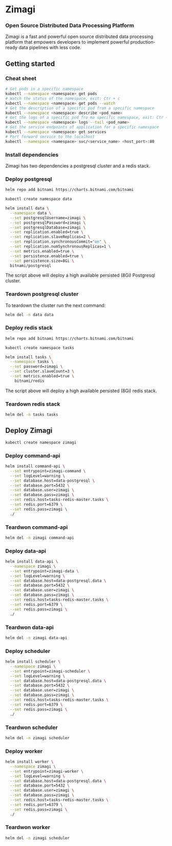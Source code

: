 # Zimagi

### Open Source Distributed Data Processing Platform

Zimagi is a fast and powerful open source distributed data processing platform that empowers developers to implement powerful production-ready data pipelines with less code.

## Getting started

### Cheat sheet
```bash
# Get pods in a specific namespace
kubectl --namespace <namespace> get pods
# Watch the status of the namespace, exit: Ctr + c
kubectl --namespace <namespace> get pods --watch
# Get the description of a specific pod from a specific namespace
kubectl --namespace <namespace> describe <pod_name>
# Get the logs of a specific pod fro ma specific namespace, exit: Ctr + c
kubectl --namespace <namespace> logs --tail <pod_name>
# Get the service endpoints of application for a specific namespace
kubectl --namespace <namespace> get services
# Port forward service to the localhost
kubectl --namespace <namespace> svc/<service_name> <host_port>:80
```

### Install dependencies
Zimagi has two dependencies a postgresql cluster and a redis stack.

### Deploy postgresql

```bash
helm repo add bitnami https://charts.bitnami.com/bitnami

kubectl create namespace data

helm install data \
  --namespace data \
  --set postgresqlUsername=zimagi \
  --set postgresqlPassword=zimagi \
  --set postgresqlDatabase=zimagi \
  --set replication.enabled=true \
  --set replication.slaveReplicas=2 \
  --set replication.synchronousCommit="on" \
  --set replication.numSynchronousReplicas=1 \
  --set metrics.enabled=true \
  --set persistence.enabled=true \
  --set persistence.size=8Gi \
  bitnami/postgresql
```
The script above will deploy a high available persisted (8Gi) Postgresql cluster.

### Teardown postgresql cluster
To teardown the cluster run the next command:
```bash
helm del -n data data
```

### Deploy redis stack
```bash
helm repo add bitnami https://charts.bitnami.com/bitnami

kubectl create namespace tasks

helm install tasks \
  --namespace tasks \
  --set password=zimagi \
  --set cluster.slaveCount=3 \
  --set metrics.enabled=true \
    bitnami/redis
```
The script above will deploy a high available persisted (8Gi) redis stack.

### Teardown redis stack
```bash
helm del -n tasks tasks
```

## Deploy Zimagi
```bash
kubectl create namespace zimagi
```

### Deploy command-api
```bash
helm install command-api \
  --set entrypoint=zimagi-command \
  --set logLevel=warning \
  --set database.host=data-postgresql \
  --set database.port=5432 \
  --set database.user=zimagi \
  --set database.pass=zimagi \
  --set redis.host=tasks-redis-master.tasks \
  --set redis.port=6379 \
  --set redis.pass=zimagi \
  ./
```

### Teardwon command-api
```bash
helm del -n zimagi command-api
```

### Deploy data-api
```bash
helm install data-api \
  --namespace zimagi \
  --set entrypoint=zimagi-data \
  --set logLevel=warning \
  --set database.host=data-postgresql.data \
  --set database.port=5432 \
  --set database.user=zimagi \
  --set database.pass=zimagi \
  --set redis.host=tasks-redis-master.tasks \
  --set redis.port=6379 \
  --set redis.pass=zimagi \
  ./
```

### Teardwon data-api
```bash
helm del -n zimagi data-api
```

### Deploy scheduler
```bash
helm install scheduler \
  --namespace zimagi \
  --set entrypoint=zimagi-scheduler \
  --set logLevel=warning \
  --set database.host=data-postgresql.data \
  --set database.port=5432 \
  --set database.user=zimagi \
  --set database.pass=zimagi \
  --set redis.host=tasks-redis-master.tasks \
  --set redis.port=6379 \
  --set redis.pass=zimagi \
  ./
```

### Teardwon scheduler
```bash
helm del -n zimagi scheduler
```

### Deploy worker
```bash
helm install worker \
  --namespace zimagi \
  --set entrypoint=zimagi-worker \
  --set logLevel=warning \
  --set database.host=data-postgresql.data \
  --set database.port=5432 \
  --set database.user=zimagi \
  --set database.pass=zimagi \
  --set redis.host=tasks-redis-master.tasks \
  --set redis.port=6379 \
  --set redis.pass=zimagi \
  ./
```

### Teardwon worker
```bash
helm del -n zimagi scheduler
```